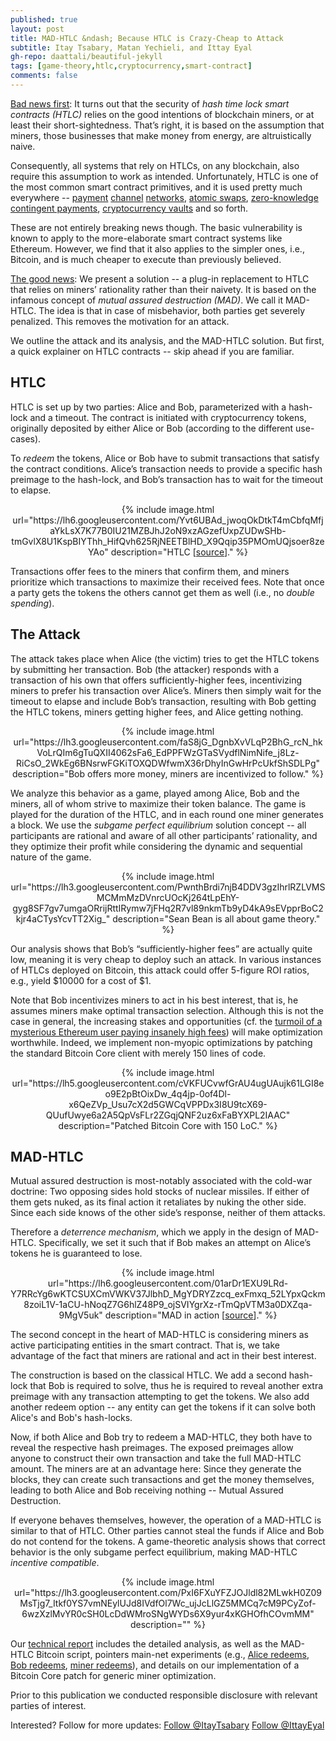 ```yaml
---
published: true
layout: post
title: MAD-HTLC &ndash; Because HTLC is Crazy-Cheap to Attack
subtitle: Itay Tsabary, Matan Yechieli, and Ittay Eyal
gh-repo: daattali/beautiful-jekyll
tags: [game-theory,htlc,cryptocurrency,smart-contract] 
comments: false
---
```


<ins>Bad news first</ins>: It turns out that the security of _hash time lock smart contracts (HTLC)_ relies on the good intentions of blockchain miners, or at least their short-sightedness. That’s right, it is based on the assumption that miners, those businesses that make money from energy, are altruistically naive. 

Consequently, all systems that rely on HTLCs, on any blockchain, also require this assumption to work as intended. Unfortunately, HTLC is one of the most common smart contract primitives, and it is used pretty much everywhere -- [payment](https://blockstream.com/lightning/) [channel](https://lightning.engineering/) [networks](https://omg.network/), [atomic swaps](https://news.bitcoin.com/engineers-demonstrate-zcashbitcoin-atomic-swaps/), [zero-knowledge contingent payments](https://bitcoincore.org/en/2016/02/26/zero-knowledge-contingent-payments-announcement/), [cryptocurrency vaults](https://news.bitcoin.com/crypto-vaults-will-help-you-hodl/) and so forth.

These are not entirely breaking news though. The basic vulnerability is known to apply to the more-elaborate smart contract systems like Ethereum. However, we find that it also applies to the simpler ones, i.e., Bitcoin, and is much cheaper to execute than previously believed. 

<ins>The good news</ins>: We present a solution -- a plug-in replacement to HTLC that relies on miners’ rationality rather than their naivety. It is based on the infamous concept of _mutual assured destruction (MAD)_. We call it MAD-HTLC. The idea is that in case of misbehavior, both parties get severely penalized. This removes the motivation for an attack. 

We outline the attack and its analysis, and the MAD-HTLC solution. But first, a quick explainer on HTLC contracts -- skip ahead if you are familiar. 

## HTLC 
HTLC is set up by two parties: Alice and Bob, parameterized with a hash-lock and a timeout. The contract is initiated with cryptocurrency tokens, originally deposited by either Alice or Bob (according to the different use-cases).

To _redeem_ the tokens, Alice or Bob have to submit transactions that satisfy the contract conditions. Alice’s transaction needs to provide a specific hash preimage to the hash-lock, and Bob’s transaction has to wait for the timeout to elapse. 

<div style="text-align:center">
{% include image.html url="https://lh6.googleusercontent.com/Yvt6UBAd_jwoqOkDtkT4mCbfqMfjaYkLsX7K77B0IU21MZBJhJ2oN9xzAGzefUxpZUDwSHb-tmGvlX8U1KspBIYThh_HifQvh625RjNEETBlHD_X9Qqip35PMOmUQjsoer8zeYAo" description="HTLC [<a href='https://btcmanager.com/an-introductory-guide-to-hashed-timelock-contracts/'>source</a>]." %}
</div>

Transactions offer fees to the miners that confirm them, and miners prioritize which transactions to maximize their received fees. Note that once a party gets the tokens the others cannot get them as well (i.e., no _double spending_). 

## The Attack 
The attack takes place when Alice (the victim) tries to get the HTLC tokens by submitting her transaction. Bob (the attacker) responds with a transaction of his own that offers sufficiently-higher fees, incentivizing miners to prefer his transaction over Alice’s. Miners then simply wait for the timeout to elapse and include Bob’s transaction, resulting with Bob getting the HTLC tokens, miners getting higher fees, and Alice getting nothing.

<div style="text-align:center">
{% include image.html url="https://lh3.googleusercontent.com/faS8jG_DgnbXvVLqP2BhG_rcN_hkVoLrQIm6gTuQXII4062sFa6_EdPPFWzGTaSVydflNimNife_j8Lz-RiCsO_2WkEg6BNsrwFGKiTOXQDWfwmX36rDhyInGwHrPcUkfShSDLPg" description="Bob offers more money, miners are incentivized to follow." %}
</div>

We analyze this behavior as a game, played among Alice, Bob and the miners, all of whom strive to maximize their token balance. The game is played for the duration of the HTLC, and in each round one miner generates a block. We use the _subgame perfect equilibrium_ solution concept -- all participants are rational and aware of all other participants’ rationality, and they optimize their profit while considering the dynamic and sequential nature of the game. 

<div style="text-align:center">
{% include image.html url="https://lh3.googleusercontent.com/PwnthBrdi7njB4DDV3gzIhrlRZLVMSMCMmMzDVnrcUOcKj264tLpEhY-gyg8SF7gv7umgaORrijRttIRymw7jFHq2R7vl89nkmTb9yD4kA9sEVpprBoC2kjr4aCTysYcvTT2Xig_" description="Sean Bean is all about game theory." %}
</div>

Our analysis shows that Bob’s “sufficiently-higher fees” are actually quite low, meaning it is very cheap to deploy such an attack. In various instances of HTLCs deployed on Bitcoin, this attack could offer 5-figure ROI ratios, e.g., yield $10000 for a cost of $1. 

Note that Bob incentivizes miners to act in his best interest, that is, he assumes miners make optimal transaction selection. 
Although this is not the case in general, the increasing stakes and opportunities (cf. the [turmoil of a mysterious Ethereum user paying insanely high fees](https://news.bitcoin.com/nightmare-come-true-user-pays-2-6-million-in-transaction-fees-to-send-134-of-ether/)) will make optimization worthwhile. 
Indeed, we implement non-myopic optimizations by patching the standard Bitcoin Core client with merely 150 lines of code. 

<div style="text-align:center">
{% include image.html url="https://lh5.googleusercontent.com/cVKFUCvwfGrAU4ugUAujk61LGI8eo9E2pBtOixDw_4q4jp-0of4Dl-x6QeZVp_Usu7cX2d5GWCqVPPDx3I8U9tcX69-QUufUwye6a2A5QpVsFLr2ZGqjQNF2uz6xFaBYXPL2IAAC" description="Patched Bitcoin Core with 150 LoC." %}
</div>


## MAD-HTLC
Mutual assured destruction is most-notably associated with the cold-war doctrine: Two opposing sides hold stocks of nuclear missiles. If either of them gets nuked, as its final action it retaliates by nuking the other side. Since each side knows of the other side’s response, neither of them attacks.

Therefore a _deterrence mechanism_, which we apply in the design of MAD-HTLC. Specifically, we set it such that if Bob makes an attempt on Alice’s tokens he is guaranteed to lose.

<div style="text-align:center">
{% include image.html url="https://lh6.googleusercontent.com/01arDr1EXU9LRd-Y7RRcYg6wKTCSUXCmVWKV37JlbhD_MgYDRYZzcq_exFmxq_52LYpxQckm8zoiL1V-1aCU-hNoqZ7G6hlZ48P9_ojSVIYgrXz-rTmQpVTM3a0DXZqa-9MgV5uk" description="MAD in action [<a href='https://www.tremr.com/chris-barton/mutually-assured-destruction-the-cold-war-theory-keeping-india-and-pakistan-away-from-each-others-throats'>source</a>]." %}
</div>

The second concept in the heart of MAD-HTLC is considering miners as active participating entities in the smart contract. That is, we take advantage of the fact that miners are rational and act in their best interest. 

The construction is based on the classical HTLC. We add a second hash-lock that Bob is required to solve, thus he is required to reveal another extra preimage with any transaction attempting to get the tokens. We also add another redeem option -- any entity can get the tokens if it can solve both Alice's and Bob's hash-locks. 

Now, if both Alice and Bob try to redeem a MAD-HTLC, they both have to reveal the respective hash preimages. The exposed preimages allow anyone to construct their own transaction and take the full MAD-HTLC amount. The miners are at an advantage here: Since they generate the blocks, they can create such transactions and get the money themselves, leading to both Alice and Bob receiving nothing -- Mutual Assured Destruction. 

If everyone behaves themselves, however, the operation of a MAD-HTLC is similar to that of HTLC. Other parties cannot steal the funds if Alice and Bob do not contend for the tokens. 
A game-theoretic analysis shows that correct behavior is the only subgame perfect equilibrium, making MAD-HTLC _incentive compatible_. 

<div style="text-align:center">
{% include image.html url="https://lh3.googleusercontent.com/PxI6FXuYFZJOJldl82MLwkH0Z09MsTjg7_Itkf0YS7vmNEylUJd8IVdfOl7Wc_ujJcLlGZ5MMCq7cM9PCyZof-6wzXzlMvYR0cSH0LcDdWMroSNgWYDs6X9yur4xKGHOfhCOvmMM" description="" %}
</div>

Our [technical report](arxiv) includes the detailed analysis, as well as the MAD-HTLC Bitcoin script, pointers main-net experiments (e.g., [Alice redeems](https://www.blockchain.com/btc/tx/33c957bb2f75e797d240a38504ce49a3aeaaceb72f8577096b4f2ff23f5b3a1e), [Bob redeems](https://www.blockchain.com/btc/tx/cd090c90afaacc0e2648834fe96f6177ec2f967b7e50245537afdaf0d5a80263), [miner redeems](https://www.blockchain.com/btc/tx/505c7f1f3862b7f5c6b78f72cce5e37a655b946fbdc7d03526055f7ea206781a)), and details on our implementation of a Bitcoin Core patch for generic miner optimization. 

Prior to this publication we conducted responsible disclosure with relevant parties of interest.

Interested? Follow for more updates:
<a href="https://twitter.com/ItayTsabary?ref_src=twsrc%5Etfw" class="twitter-follow-button" data-show-count="false">Follow @ItayTsabary</a><script async src="https://platform.twitter.com/widgets.js" charset="utf-8"></script>
<a href="https://twitter.com/IttayEyal?ref_src=twsrc%5Etfw" class="twitter-follow-button" data-show-count="false">Follow @IttayEyal</a><script async src="https://platform.twitter.com/widgets.js" charset="utf-8"></script>

